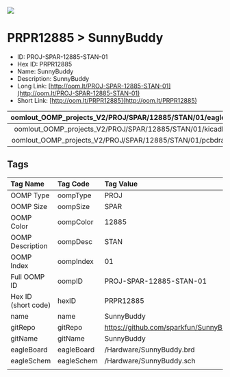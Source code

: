 


  
![][im]
# PRPR12885 > SunnyBuddy

- ID: PROJ-SPAR-12885-STAN-01
- Hex ID: PRPR12885
- Name: SunnyBuddy
- Description: SunnyBuddy
- Long Link: [http://oom.lt/PROJ-SPAR-12885-STAN-01](http://oom.lt/PROJ-SPAR-12885-STAN-01)
- Short Link: [http://oom.lt/PRPR12885](http://oom.lt/PRPR12885)
  

|oomlout_OOMP_projects_V2/PROJ/SPAR/12885/STAN/01/eagleImage.png|oomlout_OOMP_projects_V2/PROJ/SPAR/12885/STAN/01/eagleSchemImage.png|oomlout_OOMP_projects_V2/PROJ/SPAR/12885/STAN/01/kicadPcb3dFront.png|oomlout_OOMP_projects_V2/PROJ/SPAR/12885/STAN/01/kicadPcb3dBack.png|
| :---: | :---: | :---: | :---: |
|oomlout_OOMP_projects_V2/PROJ/SPAR/12885/STAN/01/kicadPcb3d.png|oomlout_OOMP_projects_V2/PROJ/SPAR/12885/STAN/01/bomBack.png|oomlout_OOMP_projects_V2/PROJ/SPAR/12885/STAN/01/bomFront.png|oomlout_OOMP_projects_V2/PROJ/SPAR/12885/STAN/01/pcbdraw.svg|
|oomlout_OOMP_projects_V2/PROJ/SPAR/12885/STAN/01/pcbdrawBack.svg||||

## Tags
  

|Tag Name|Tag Code|Tag Value|
| :--- | :--- | :--- |
|OOMP Type|oompType|PROJ|
|OOMP Size|oompSize|SPAR|
|OOMP Color|oompColor|12885|
|OOMP Description|oompDesc|STAN|
|OOMP Index|oompIndex|01|
|Full OOMP ID|oompID|PROJ-SPAR-12885-STAN-01|
|Hex ID (short code)|hexID|PRPR12885|
|name|name|SunnyBuddy|
|gitRepo|gitRepo|https://github.com/sparkfun/SunnyBuddy|
|gitName|gitName|SunnyBuddy|
|eagleBoard|eagleBoard|/Hardware/SunnyBuddy.brd|
|eagleSchem|eagleSchem|/Hardware/SunnyBuddy.sch|
||||



[im]: PROJ/SPAR/12885/STAN/01/kicadPcb3d_450.png
